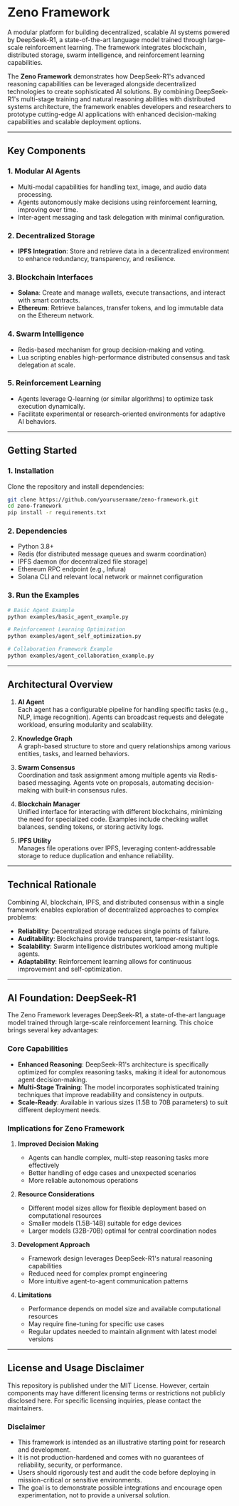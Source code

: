 # Zeno Framework

A modular platform for building decentralized, scalable AI systems powered by DeepSeek-R1, a state-of-the-art language model trained through large-scale reinforcement learning. The framework integrates blockchain, distributed storage, swarm intelligence, and reinforcement learning capabilities.

The **Zeno Framework** demonstrates how DeepSeek-R1's advanced reasoning capabilities can be leveraged alongside decentralized technologies to create sophisticated AI solutions. By combining DeepSeek-R1's multi-stage training and natural reasoning abilities with distributed systems architecture, the framework enables developers and researchers to prototype cutting-edge AI applications with enhanced decision-making capabilities and scalable deployment options.

---

## Key Components

### 1. Modular AI Agents

- Multi-modal capabilities for handling text, image, and audio data processing.
- Agents autonomously make decisions using reinforcement learning, improving over time.
- Inter-agent messaging and task delegation with minimal configuration.

### 2. Decentralized Storage

- **IPFS Integration**: Store and retrieve data in a decentralized environment to enhance redundancy, transparency, and resilience.

### 3. Blockchain Interfaces

- **Solana**: Create and manage wallets, execute transactions, and interact with smart contracts.
- **Ethereum**: Retrieve balances, transfer tokens, and log immutable data on the Ethereum network.

### 4. Swarm Intelligence

- Redis-based mechanism for group decision-making and voting.
- Lua scripting enables high-performance distributed consensus and task delegation at scale.

### 5. Reinforcement Learning

- Agents leverage Q-learning (or similar algorithms) to optimize task execution dynamically.
- Facilitate experimental or research-oriented environments for adaptive AI behaviors.

---

## Getting Started

### 1. Installation

Clone the repository and install dependencies:

```bash
git clone https://github.com/yourusername/zeno-framework.git
cd zeno-framework
pip install -r requirements.txt
```

### 2. Dependencies

- Python 3.8+
- Redis (for distributed message queues and swarm coordination)
- IPFS daemon (for decentralized file storage)
- Ethereum RPC endpoint (e.g., Infura)
- Solana CLI and relevant local network or mainnet configuration

### 3. Run the Examples

```bash
# Basic Agent Example
python examples/basic_agent_example.py

# Reinforcement Learning Optimization
python examples/agent_self_optimization.py

# Collaboration Framework Example
python examples/agent_collaboration_example.py
```

---

## Architectural Overview

1. **AI Agent**  
   Each agent has a configurable pipeline for handling specific tasks (e.g., NLP, image recognition). Agents can broadcast requests and delegate workload, ensuring modularity and scalability.

2. **Knowledge Graph**  
   A graph-based structure to store and query relationships among various entities, tasks, and learned behaviors.

3. **Swarm Consensus**  
   Coordination and task assignment among multiple agents via Redis-based messaging. Agents vote on proposals, automating decision-making with built-in consensus rules.

4. **Blockchain Manager**  
   Unified interface for interacting with different blockchains, minimizing the need for specialized code. Examples include checking wallet balances, sending tokens, or storing activity logs.

5. **IPFS Utility**  
   Manages file operations over IPFS, leveraging content-addressable storage to reduce duplication and enhance reliability.

---

## Technical Rationale

Combining AI, blockchain, IPFS, and distributed consensus within a single framework enables exploration of decentralized approaches to complex problems:

- **Reliability**: Decentralized storage reduces single points of failure.
- **Auditability**: Blockchains provide transparent, tamper-resistant logs.
- **Scalability**: Swarm intelligence distributes workload among multiple agents.
- **Adaptability**: Reinforcement learning allows for continuous improvement and self-optimization.

---

## AI Foundation: DeepSeek-R1

The Zeno Framework leverages DeepSeek-R1, a state-of-the-art language model trained through large-scale reinforcement learning. This choice brings several key advantages:

### Core Capabilities

- **Enhanced Reasoning**: DeepSeek-R1's architecture is specifically optimized for complex reasoning tasks, making it ideal for autonomous agent decision-making.
- **Multi-Stage Training**: The model incorporates sophisticated training techniques that improve readability and consistency in outputs.
- **Scale-Ready**: Available in various sizes (1.5B to 70B parameters) to suit different deployment needs.

### Implications for Zeno Framework

1. **Improved Decision Making**

   - Agents can handle complex, multi-step reasoning tasks more effectively
   - Better handling of edge cases and unexpected scenarios
   - More reliable autonomous operations

2. **Resource Considerations**

   - Different model sizes allow for flexible deployment based on computational resources
   - Smaller models (1.5B-14B) suitable for edge devices
   - Larger models (32B-70B) optimal for central coordination nodes

3. **Development Approach**

   - Framework design leverages DeepSeek-R1's natural reasoning capabilities
   - Reduced need for complex prompt engineering
   - More intuitive agent-to-agent communication patterns

4. **Limitations**
   - Performance depends on model size and available computational resources
   - May require fine-tuning for specific use cases
   - Regular updates needed to maintain alignment with latest model versions

---

## License and Usage Disclaimer

This repository is published under the MIT License. However, certain components may have different licensing terms or restrictions not publicly disclosed here. For specific licensing inquiries, please contact the maintainers.

### Disclaimer

- This framework is intended as an illustrative starting point for research and development.
- It is not production-hardened and comes with no guarantees of reliability, security, or performance.
- Users should rigorously test and audit the code before deploying in mission-critical or sensitive environments.
- The goal is to demonstrate possible integrations and encourage open experimentation, not to provide a universal solution.
